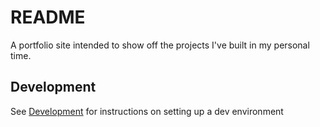 # README

A portfolio site intended to show off the projects I've built in my personal time.

## Development

See [Development](https://github.com/mjourard/mjourard.github.io/blob/master/DEVELOPMENT.md) for instructions on setting up a dev environment
